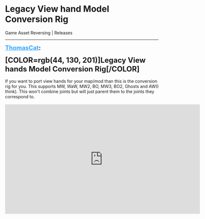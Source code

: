 # Legacy View hand Model Conversion Rig
Game Asset Reversing | Releases

---
<strong style="font-size: 1.4em;"><span style="text-decoration: underline;text-decoration-color: #34a7f9;"><span style="color:#34a7f9;">ThomasCat</span></span>:</strong>

<p><span style="font-size:1.7em;"><strong>[COLOR=rgb(44, 130, 201)]Legacy View hands Model Conversion Rig[/COLOR]</strong></span><br /><br />If you want to port view hands for your map/mod than this is the conversion rig for you. This supports MW, WaW, MW2, BO, MW3, BO2, Ghosts and AW(I think). This won&#39;t combine joints but will just parent them to the joints they correspond to. <br /><br /><iframe type="text/html" width="640" height="360" src="https://www.youtube.com/embed/s2jFMao3MTE" frameborder="0"></iframe></p>
